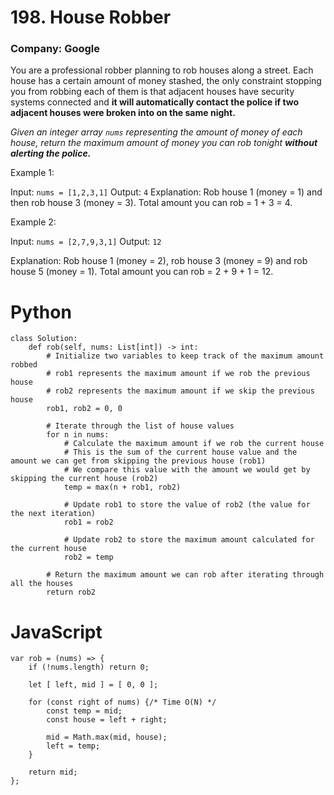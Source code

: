 # 198. House Robber
### Company: Google

You are a professional robber planning to rob houses along a street. Each house has a certain amount of money stashed, the only constraint stopping you from robbing each of them is that adjacent houses have security systems connected and **it will automatically contact the police if two adjacent houses were broken into on the same night.**

*Given an integer array `nums` representing the amount of money of each house, return the maximum amount of money you can rob tonight* ***without alerting the police.***

 

Example 1:

Input: `nums = [1,2,3,1]`
Output: `4`
Explanation: Rob house 1 (money = 1) and then rob house 3 (money = 3).
Total amount you can rob = 1 + 3 = 4.

Example 2:

Input: `nums = [2,7,9,3,1]`
Output: `12`

Explanation: Rob house 1 (money = 2), rob house 3 (money = 9) and rob house 5 (money = 1).
Total amount you can rob = 2 + 9 + 1 = 12.

# Python
```
class Solution:
    def rob(self, nums: List[int]) -> int:
        # Initialize two variables to keep track of the maximum amount robbed
        # rob1 represents the maximum amount if we rob the previous house
        # rob2 represents the maximum amount if we skip the previous house
        rob1, rob2 = 0, 0

        # Iterate through the list of house values
        for n in nums:
            # Calculate the maximum amount if we rob the current house
            # This is the sum of the current house value and the amount we can get from skipping the previous house (rob1)
            # We compare this value with the amount we would get by skipping the current house (rob2)
            temp = max(n + rob1, rob2)
            
            # Update rob1 to store the value of rob2 (the value for the next iteration)
            rob1 = rob2
            
            # Update rob2 to store the maximum amount calculated for the current house
            rob2 = temp
        
        # Return the maximum amount we can rob after iterating through all the houses
        return rob2
```

# JavaScript
```
var rob = (nums) => {
    if (!nums.length) return 0;

    let [ left, mid ] = [ 0, 0 ];

    for (const right of nums) {/* Time O(N) */
        const temp = mid;
        const house = left + right;

        mid = Math.max(mid, house);
        left = temp;
    }

    return mid;
};
```